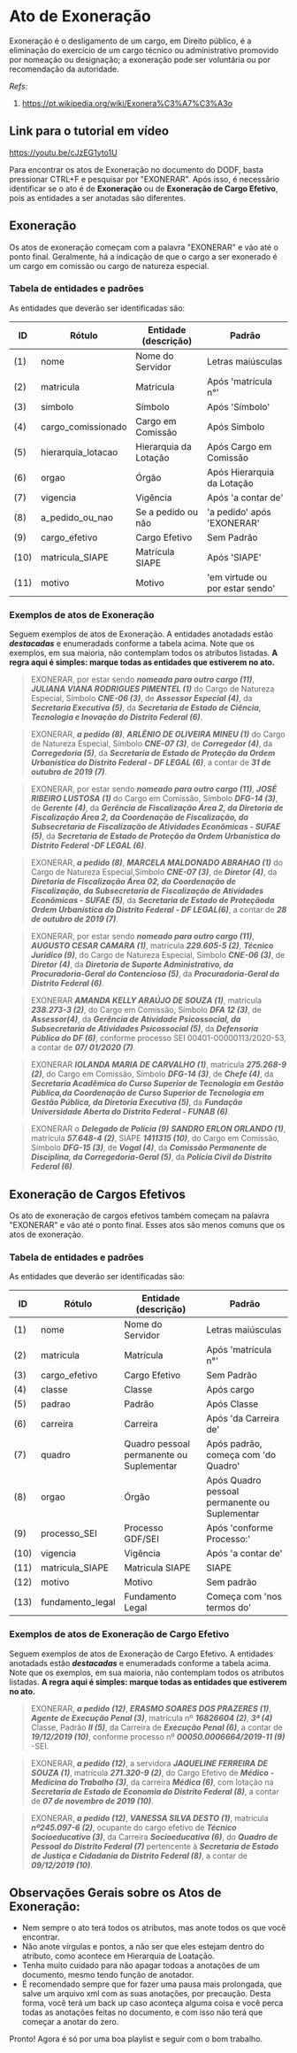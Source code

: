 # Ato de Exoneração

Exoneração é o desligamento de um cargo, em Direito público, é a eliminação do exercício de um cargo técnico ou administrativo promovido por nomeação ou designação; a exoneração pode ser voluntária ou por recomendação da autoridade.

_Refs:_
1. <a href="https://pt.wikipedia.org/wiki/Exonera%C3%A7%C3%A3o">https://pt.wikipedia.org/wiki/Exonera%C3%A7%C3%A3o</a>

## Link para o tutorial em vídeo

https://youtu.be/cJzEG1yto1U

Para encontrar os atos de Exoneração no documento do DODF, basta pressionar CTRL+F e pesquisar por "EXONERAR". Após isso, é necessãrio identificar se o ato é de **Exoneração** ou de **Exoneração de Cargo Efetivo**, pois as entidades a ser anotadas são diferentes.

## Exoneração

Os atos de exoneração começam com a palavra "EXONERAR" e vão até o ponto final. Geralmente, há a indicação de que o cargo a ser exonerado é um cargo em comissão ou cargo de natureza especial.

### Tabela de entidades e padrões

As entidades que deverão ser identificadas são:

ID | Rótulo | Entidade (descrição)  | Padrão  
------- | ------- | ------- | -------
(1)| nome | Nome do Servidor | Letras maiúsculas
(2) | matricula | Matrícula |	Após 'matrícula n°'
(3) | simbolo | Símbolo |	Após 'Símbolo'
(4) | cargo_comissionado | Cargo em Comissão |	Após Simbolo
(5) | hierarquia_lotacao | Hierarquia da Lotação |	Após Cargo em Comissão
(6) | orgao | Órgão |	Após Hierarquia da Lotação
(7) | vigencia | Vigência |	Após 'a contar de'
(8) | a_pedido_ou_nao | Se a pedido ou não | 'a pedido' após 'EXONERAR'
(9) | cargo_efetivo | Cargo Efetivo |	Sem Padrão
(10)| matricula_SIAPE | Matrícula SIAPE |	Após 'SIAPE'
(11)| motivo | Motivo |	'em virtude ou por estar sendo'

### Exemplos de atos de Exoneração

Seguem exemplos de atos de Exoneração. A entidades anotadads estão ***destacadas*** e enumeradads conforme a tabela acima. Note que os exemplos, em sua maioria, não contemplam todos os atributos listadas. **A regra aqui é simples: marque todas as entidades que estiverem no ato.**

> EXONERAR, por estar sendo ***nomeada para outro cargo (11)***,  ***JULIANA  VIANA  RODRIGUES  PIMENTEL (1)*** do  Cargo de  Natureza  Especial,  Símbolo  ***CNE-06 (3)***,  de  ***Assessor  Especial (4)***,  da ***Secretaria  Executiva (5)***,  da ***Secretaria  de  Estado  de  Ciência, Tecnologia  e  Inovação  do  Distrito  Federal (6)***.

> EXONERAR,  ***a  pedido (8)***,  ***ARLÊNIO  DE  OLIVEIRA  MINEU (1)***  do  Cargo de  Natureza  Especial,  Símbolo ***CNE-07 (3)***,  de  ***Corregedor (4)***, da ***Corregedoria (5)***,  da  ***Secretaria  de  Estado  de  Proteção  da  Ordem  Urbanística  do Distrito  Federal  -  DF  LEGAL (6)***,  a  contar  de  ***31  de  outubro  de  2019 (7)***.

> EXONERAR,  por  estar  sendo  ***nomeado  para  outro  cargo (11)***,  ***JOSÉ  RIBEIRO  LUSTOSA (1)***  do  Cargo  em Comissão,   Símbolo   ***DFG-14 (3)***, de   ***Gerente (4)***, da ***Gerência   de   Fiscalização   Área   2,   da   Diretoria   de Fiscalização  Área  2,  da  Coordenação  de  Fiscalização,  da  Subsecretaria  de  Fiscalização  de  Atividades Econômicas  -  SUFAE (5)***,  da  ***Secretaria  de  Estado  de  Proteção  da  Ordem  Urbanística  do  Distrito  Federal  -DF  LEGAL (6)***.

> EXONERAR,   ***a   pedido (8)***,   ***MARCELA   MALDONADO   ABRAHAO (1)***   do   Cargo   de   Natureza   Especial,Símbolo  ***CNE-07 (3)***,  de  ***Diretor (4)***,  da  ***Diretoria  de  Fiscalização  Área  02,  da  Coordenação  de  Fiscalização,  da Subsecretaria  de  Fiscalização  de  Atividades  Econômicas  -  SUFAE (5)***,  da  ***Secretaria  de  Estado  de  Proteçãoda  Ordem  Urbanística  do  Distrito  Federal  -  DF  LEGAL(6)***,  a  contar  de  ***28  de  outubro  de  2019 (7)***.

> EXONERAR,  por  estar  sendo  ***nomeado  para  outro  cargo (11)***,  ***AUGUSTO  CESAR  CAMARA (1)***,  matrícula ***229.605-5 (2)***,   ***Técnico   Jurídico (9)***,   do   Cargo   de   Natureza   Especial,   Símbolo   ***CNE-06 (3)***,   de   ***Diretor (4)***,   da ***Diretoria  de  Suporte  Administrativo,  da  Procuradoria-Geral  do  Contencioso (5)***,  da  ***Procuradoria-Geral  do Distrito  Federal (6)***.

> EXONERAR  ***AMANDA  KELLY  ARAÚJO  DE  SOUZA (1)***,  matrícula  ***238.273-3 (2)***,  do  Cargo  em  Comissão, Símbolo  ***DFA  12 (3)***,  de  ***Assessor(4)***,  da  ***Gerência  de  Atividade  Psicossocial,  da  Subsecretaria  de  Atividades Psicossocial (5)***,  da  ***Defensoria  Pública  do  DF (6)***, conforme  processo  SEI  00401-00000113/2020-53,  a  contar  de ***07/ 01/2020 (7)***.

> EXONERAR   ***IOLANDA   MARIA   DE   CARVALHO (1)***,   matrícula   ***275.268-9 (2)***,   do   Cargo   em   Comissão, Símbolo ***DFG-14 (3)***, de ***Chefe (4)***, da ***Secretaria Acadêmica do Curso Superior de Tecnologia em Gestão Pública,da Coordenação de Curso Superior de Tecnologia em Gestão Pública, da Diretoria Executiva (5)***, da ***Fundação Universidade  Aberta  do  Distrito  Federal  -  FUNAB (6)***.

> EXONERAR o ***Delegado de Polícia (9)*** ***SANDRO ERLON ORLANDO (1)***, matrícula ***57.648-4 (2)***, SIAPE ***1411315 (10)***, do Cargo em Comissão, Símbolo ***DFG-15 (3)***, de ***Vogal (4)***, da ***Comissão Permanente de Disciplina, da Corregedoria-Geral (5)***, da ***Polícia Civil do Distrito Federal (6)***.


## Exoneração de Cargos Efetivos

Os ato de exoneração de cargos efetivos também começam na palavra "EXONERAR" e vão até  o ponto final. Esses atos são menos comuns que os atos de exoneração.

### Tabela de entidades e padrões

As entidades que deverão ser identificadas são:

ID | Rótulo | Entidade (descrição)  | Padrão  
------- | ------- | ------- | -------
(1) | nome | Nome do Servidor | Letras maiúsculas
(2) | matricula | Matrícula |	Após 'matrícula n°'
(3) | cargo_efetivo | Cargo Efetivo |	Sem Padrão
(4) | classe | Classe | Após cargo
(5) | padrao | Padrão | Após Classe
(6) | carreira | Carreira | Após 'da Carreira de'
(7) | quadro | Quadro pessoal permanente ou Suplementar |	Após padrão, começa com 'do Quadro'
(8) | orgao | Órgão | Após Quadro pessoal permanente ou Suplementar
(9) | processo_SEI | Processo GDF/SEI | Após 'conforme Processo:'
(10)| vigencia | Vigência |	Após 'a contar de'
(11)| matricula_SIAPE | Matricula SIAPE | SIAPE
(12)| motivo | Motivo | Sem padrão
(13)| fundamento_legal | Fundamento Legal |	Começa com 'nos termos do'

### Exemplos de atos de Exoneração de Cargo Efetivo

Seguem exemplos de atos de Exoneração de Cargo Efetivo. A entidades anotadads estão ***destacadas*** e enumeradads conforme a tabela acima. Note que os exemplos, em sua maioria, não contemplam todos os atributos listadas. **A regra aqui é simples: marque todas as entidades que estiverem no ato.**

> EXONERAR,  ***a  pedido (12)***,  ***ERASMO SOARES  DOS  PRAZERES (1)***,  ***Agente  de  Execução  Penal (3)***,  matrícula  nº  ***16826604 (2)***,  ***3ª (4)***  Classe,  Padrão  ***II (5)***,  da Carreira  de  ***Execução  Penal (6)***,  a  contar  de  ***19/12/2019 (10)***,  conforme  processo  nº  ***00050.0006664/2019-11 (9)***  -SEI.

> EXONERAR,  ***a  pedido (12)***,  a  servidora  ***JAQUELINE  FERREIRA  DE  SOUZA (1)***,  matrícula  ***271.320-9 (2)***,  do Cargo  Efetivo  de  ***Médico  -  Medicina  do  Trabalho (3)***,  da  carreira  ***Médica (6)***,  com  lotação  na  ***Secretaria  de Estado  de  Economia  do  Distrito  Federal (8)***,  a  contar  de  ***07  de  novembro  de  2019 (10)***.

> EXONERAR,  ***a  pedido (12)***,  ***VANESSA  SILVA  DESTO (1)***,  matrícula  ***nº245.097-6 (2)***,  ocupante  do  cargo  efetivo  de  ***Técnico  Socioeducativo (3)***,  da  Carreira  ***Socioeducativa (6)***,  do ***Quadro  de  Pessoal  do  Distrito  Federal (7)***  pertencente  à  ***Secretaria  de  Estado  de  Justiça  e  Cidadania  do Distrito  Federal (8)***,  a  contar  de  ***09/12/2019 (10)***.


## Observações Gerais sobre os Atos de Exoneração:

* Nem sempre o ato terá todos os atributos, mas anote todos os que você encontrar.  
* Não anote vírgulas e pontos, a não ser que eles estejam dentro do atributo, como acontece em Hierarquia de Loatação.  
* Tenha muito cuidado para não apagar todoas a anotações de um documento, mesmo tendo função de anotador.
* É recomendado sempre que for fazer uma pausa mais prolongada, que salve um arquivo xml com as suas anotações, por precaução. Desta forma, você terá um back up caso aconteça alguma coisa e você perca todas as anotações feitas no documento, e com isso não terá que começar a anotar do zero.


Pronto! Agora é só por uma boa playlist e seguir com o bom trabalho.
